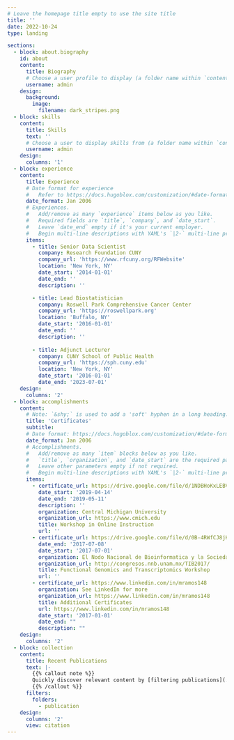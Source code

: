 ```yaml
---
# Leave the homepage title empty to use the site title
title: ''
date: 2022-10-24
type: landing

sections:
  - block: about.biography
    id: about
    content:
      title: Biography
      # Choose a user profile to display (a folder name within `content/authors/`)
      username: admin
    design:
      background:
        image:
          filename: dark_stripes.png
  - block: skills
    content:
      title: Skills
      text: ''
      # Choose a user to display skills from (a folder name within `content/authors/`)
      username: admin
    design:
      columns: '1'
  - block: experience
    content:
      title: Experience
      # Date format for experience
      #   Refer to https://docs.hugoblox.com/customization/#date-format
      date_format: Jan 2006
      # Experiences.
      #   Add/remove as many `experience` items below as you like.
      #   Required fields are `title`, `company`, and `date_start`.
      #   Leave `date_end` empty if it's your current employer.
      #   Begin multi-line descriptions with YAML's `|2-` multi-line prefix.
      items:
        - title: Senior Data Scientist
          company: Research Foundation CUNY
          company_url: 'https://www.rfcuny.org/RFWebsite'
          location: 'New York, NY'
          date_start: '2014-01-01'
          date_end: ''
          description: ''

        - title: Lead Biostatistician
          company: Roswell Park Comprehensive Cancer Center
          company_url: 'https://roswellpark.org'
          location: 'Buffalo, NY'
          date_start: '2016-01-01'
          date_end: ''
          description: ''
        
        - title: Adjunct Lecturer
          company: CUNY School of Public Health
          company_url: 'https://sph.cuny.edu'
          location: 'New York, NY'
          date_start: '2016-01-01'
          date_end: '2023-07-01'
    design:
      columns: '2'
  - block: accomplishments
    content:
      # Note: `&shy;` is used to add a 'soft' hyphen in a long heading.
      title: 'Certificates'
      subtitle:
      # Date format: https://docs.hugoblox.com/customization/#date-format
      date_format: Jan 2006
      # Accomplishments.
      #   Add/remove as many `item` blocks below as you like.
      #   `title`, `organization`, and `date_start` are the required parameters.
      #   Leave other parameters empty if not required.
      #   Begin multi-line descriptions with YAML's `|2-` multi-line prefix.
      items:
        - certificate_url: https://drive.google.com/file/d/1NDBHoKxLEBVL1lQiPGcP40F8WyqUN-5o/view
          date_start: '2019-04-14'
          date_end: '2019-05-11'
          description: ''
          organization: Central Michigan University
          organization_url: https://www.cmich.edu
          title: Workshop in Online Instruction
          url: ''
        - certificate_url: https://drive.google.com/file/d/0B-4RWfCJ8jHyN3VEd1Nma0NyVHM/view
          date_end: '2017-07-08'
          date_start: '2017-07-01'
          organization: El Nodo Nacional de Bioinformatica y la Sociedad Iberoamericana de Bioinformatica
          organization_url: http://congresos.nnb.unam.mx/TIB2017/
          title: Functional Genomics and Transcriptomics Workshop
          url: ''
        - certificate_url: https://www.linkedin.com/in/mramos148 
          organization: See LinkedIn for more
          organization_url: https://www.linkedin.com/in/mramos148
          title: Additional Certificates
          url: https://www.linkedin.com/in/mramos148
          date_start: '2017-01-01'
          date_end: ""
          description: ""
    design:
      columns: '2'
  - block: collection
    content:
      title: Recent Publications
      text: |-
        {{% callout note %}}
        Quickly discover relevant content by [filtering publications](./publication/).
        {{% /callout %}}
      filters:
        folders:
          - publication
    design:
      columns: '2'
      view: citation
---
```

